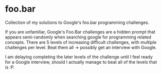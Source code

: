 # foo.bar
Collection of my solutions to Google's foo.bar programming challenges.

If you are unfamiliar, Google's Foo.Bar challenges are a hidden prompt that appears semi-randomly when searching google for programming related concepts. There are 5 levels of increasing difficult challenges, with multiple challenges per level. Beat them all -> possibly get an interview with Google.

I am delaying completing the later levels of the challenge until I feel ready for a Google interview, should I actually manage to beat all of the levels that is :P.
